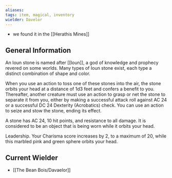 ```yaml
---
aliases: 
tags: item, magical, inventory
wielder: Davelor
---
```


- we found it in the [[Herathis Mines]]

## General Information
An Ioun stone is named after [[Ioun]], a god of knowledge and prophecy revered on some worlds. Many types of Ioun stone exist, each type a distinct combination of shape and color.

When you use an action to toss one of these stones into the air, the stone orbits your head at a distance of 1d3 feet and confers a benefit to you. Thereafter, another creature must use an action to grasp or net the stone to separate it from you, either by making a successful attack roll against AC 24 or a successful DC 24 Dexterity (Acrobatics) check. You can use an action to seize and stow the stone, ending its effect.

A stone has AC 24, 10 hit points, and resistance to all damage. It is considered to be an object that is being worn while it orbits your head.

Leadership. Your Charisma score increases by 2, to a maximum of 20, while this marbled pink and green sphere orbits your head.

## Current Wielder
- [[The Bean Bois/Davaelor]]

